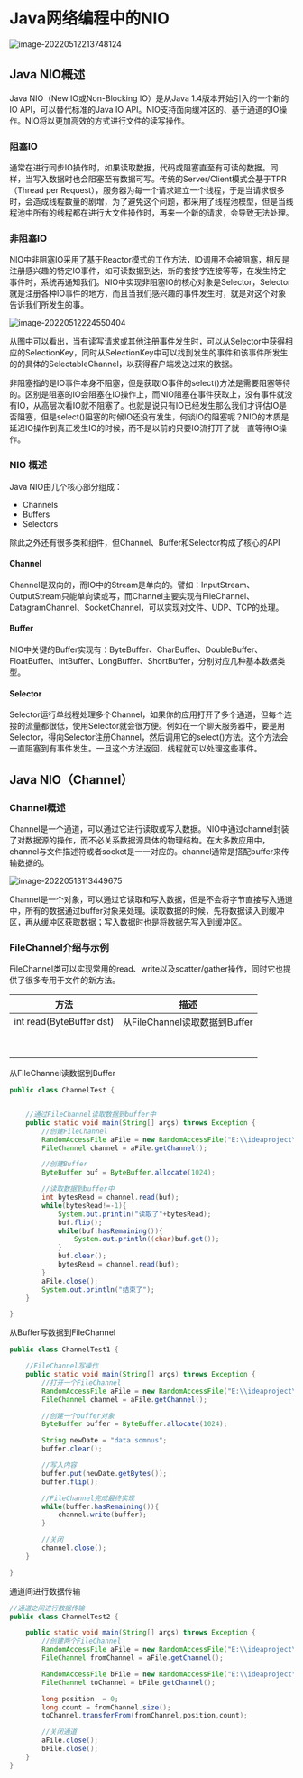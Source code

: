 # Java网络编程中的NIO

![image-20220512213748124](https://gitee.com/Somnus-wang/picgo-drawing-bed/raw/master/image-20220512213748124.png)

## Java NIO概述

Java NIO（New IO或Non-Blocking IO）是从Java 1.4版本开始引入的一个新的IO API，可以替代标准的Java IO API。NIO支持面向缓冲区的、基于通道的IO操作。NIO将以更加高效的方式进行文件的读写操作。



### 阻塞IO

通常在进行同步IO操作时，如果读取数据，代码或阻塞直至有可读的数据。同样，当写入数据时也会阻塞至有数据可写。传统的Server/Client模式会基于TPR（Thread per Request），服务器为每一个请求建立一个线程，于是当请求很多时，会造成线程数量的剧增，为了避免这个问题，都采用了线程池模型，但是当线程池中所有的线程都在进行大文件操作时，再来一个新的请求，会导致无法处理。



### 非阻塞IO

NIO中非阻塞IO采用了基于Reactor模式的工作方法，IO调用不会被阻塞，相反是注册感兴趣的特定IO事件，如可读数据到达，新的套接字连接等等，在发生特定事件时，系统再通知我们。NIO中实现非阻塞IO的核心对象是Selector，Selector就是注册各种IO事件的地方，而且当我们感兴趣的事件发生时，就是对这个对象告诉我们所发生的事。

![image-20220512224550404](https://gitee.com/Somnus-wang/picgo-drawing-bed/raw/master/image-20220512224550404.png)

从图中可以看出，当有读写请求或其他注册事件发生时，可以从Selector中获得相应的SelectionKey，同时从SelectionKey中可以找到发生的事件和该事件所发生的的具体的SelectableChannel，以获得客户端发送过来的数据。

非阻塞指的是IO事件本身不阻塞，但是获取IO事件的select()方法是需要阻塞等待的。区别是阻塞的IO会阻塞在IO操作上，而NIO阻塞在事件获取上，没有事件就没有IO，从高层次看IO就不阻塞了。也就是说只有IO已经发生那么我们才评估IO是否阻塞，但是select()阻塞的时候IO还没有发生，何谈IO的阻塞呢？NIO的本质是延迟IO操作到真正发生IO的时候，而不是以前的只要IO流打开了就一直等待IO操作。



### NIO 概述

Java NIO由几个核心部分组成：

- Channels
- Buffers
- Selectors

除此之外还有很多类和组件，但Channel、Buffer和Selector构成了核心的API

#### Channel

Channel是双向的，而IO中的Stream是单向的。譬如：InputStream、OutputStream只能单向读或写，而Channel主要实现有FileChannel、DatagramChannel、SocketChannel，可以实现对文件、UDP、TCP的处理。

#### Buffer

NIO中关键的Buffer实现有：ByteBuffer、CharBuffer、DoubleBuffer、FloatBuffer、IntBuffer、LongBuffer、ShortBuffer，分别对应几种基本数据类型。

#### Selector

Selector运行单线程处理多个Channel，如果你的应用打开了多个通道，但每个连接的流量都很低，使用Selector就会很方便。例如在一个聊天服务器中，要是用Selector，得向Selector注册Channel，然后调用它的select()方法。这个方法会一直阻塞到有事件发生。一旦这个方法返回，线程就可以处理这些事件。



## Java NIO（Channel）

### Channel概述

Channel是一个通道，可以通过它进行读取或写入数据。NIO中通过channel封装了对数据源的操作，而不必关系数据源具体的物理结构。在大多数应用中，channel与文件描述符或者socket是一一对应的。channel通常是搭配buffer来传输数据的。

![image-20220513113449675](https://gitee.com/Somnus-wang/picgo-drawing-bed/raw/master/image-20220513113449675.png)

Channel是一个对象，可以通过它读取和写入数据，但是不会将字节直接写入通道中，所有的数据通过buffer对象来处理。读取数据的时候，先将数据读入到缓冲区，再从缓冲区获取数据；写入数据时也是将数据先写入到缓冲区。



### FileChannel介绍与示例

FileChannel类可以实现常用的read、write以及scatter/gather操作，同时它也提供了很多专用于文件的新方法。

| 方法                     | 描述                          |
| ------------------------ | ----------------------------- |
| int read(ByteBuffer dst) | 从FileChannel读取数据到Buffer |
|                          |                               |
|                          |                               |
|                          |                               |
|                          |                               |
|                          |                               |
|                          |                               |
|                          |                               |
|                          |                               |

从FileChannel读数据到Buffer

```java
public class ChannelTest {


    //通过FileChannel读取数据到buffer中
    public static void main(String[] args) throws Exception {
        //创建FileChannel
        RandomAccessFile aFile = new RandomAccessFile("E:\\ideaproject\\01.txt","rw");
        FileChannel channel = aFile.getChannel();

        //创建Buffer
        ByteBuffer buf = ByteBuffer.allocate(1024);

        //读取数据到buffer中
        int bytesRead = channel.read(buf);
        while(bytesRead!=-1){
            System.out.println("读取了"+bytesRead);
            buf.flip();
            while(buf.hasRemaining()){
                System.out.println((char)buf.get());
            }
            buf.clear();
            bytesRead = channel.read(buf);
        }
        aFile.close();
        System.out.println("结束了");
    }

}
```

从Buffer写数据到FileChannel

```java
public class ChannelTest1 {

    //FileChannel写操作
    public static void main(String[] args) throws Exception {
        //打开一个FileChannel
        RandomAccessFile aFile = new RandomAccessFile("E:\\ideaproject\\01.txt","rw");
        FileChannel channel = aFile.getChannel();

        //创建一个buffer对象
        ByteBuffer buffer = ByteBuffer.allocate(1024);

        String newDate = "data somnus";
        buffer.clear();

        //写入内容
        buffer.put(newDate.getBytes());
        buffer.flip();

        //FileChannel完成最终实现
        while(buffer.hasRemaining()){
            channel.write(buffer);
        }

        //关闭
        channel.close();
    }

}
```

通道间进行数据传输

```java
//通道之间进行数据传输
public class ChannelTest2 {

    public static void main(String[] args) throws Exception {
        //创建两个FileChannel
        RandomAccessFile aFile = new RandomAccessFile("E:\\ideaproject\\01.txt","rw");
        FileChannel fromChannel = aFile.getChannel();

        RandomAccessFile bFile = new RandomAccessFile("E:\\ideaproject\\02.txt","rw");
        FileChannel toChannel = bFile.getChannel();

        long position  = 0;
        long count = fromChannel.size();
        toChannel.transferFrom(fromChannel,position,count);

        //关闭通道
        aFile.close();
        bFile.close();
    }
}
```

